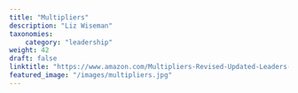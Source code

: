 ```yaml
---
title: "Multipliers"
description: "Liz Wiseman"
taxonomies:
    category: "leadership"
weight: 42
draft: false
linktitle: "https://www.amazon.com/Multipliers-Revised-Updated-Leaders-Everyone/dp/0062663070/ref=tmm_hrd_swatch_0?_encoding=UTF8&qid=1628408611&sr=1-1"
featured_image: "/images/multipliers.jpg"
---
```


